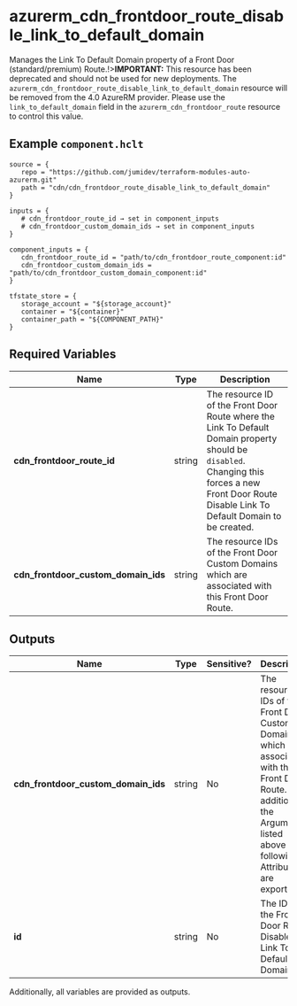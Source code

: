 # azurerm_cdn_frontdoor_route_disable_link_to_default_domain

Manages the Link To Default Domain property of a Front Door (standard/premium) Route.!>**IMPORTANT:** This resource has been deprecated and should not be used for new deployments. The `azurerm_cdn_frontdoor_route_disable_link_to_default_domain` resource will be removed from the 4.0 AzureRM provider. Please use the `link_to_default_domain` field in the `azurerm_cdn_frontdoor_route` resource to control this value.

## Example `component.hclt`

```hcl
source = {
   repo = "https://github.com/jumidev/terraform-modules-auto-azurerm.git"   
   path = "cdn/cdn_frontdoor_route_disable_link_to_default_domain"   
}

inputs = {
   # cdn_frontdoor_route_id → set in component_inputs
   # cdn_frontdoor_custom_domain_ids → set in component_inputs
}

component_inputs = {
   cdn_frontdoor_route_id = "path/to/cdn_frontdoor_route_component:id"   
   cdn_frontdoor_custom_domain_ids = "path/to/cdn_frontdoor_custom_domain_component:id"   
}

tfstate_store = {
   storage_account = "${storage_account}"   
   container = "${container}"   
   container_path = "${COMPONENT_PATH}"   
}

```

## Required Variables

| Name | Type |  Description |
| ---- | --------- |  ----------- |
| **cdn_frontdoor_route_id** | string |  The resource ID of the Front Door Route where the Link To Default Domain property should be `disabled`. Changing this forces a new Front Door Route Disable Link To Default Domain to be created. | 
| **cdn_frontdoor_custom_domain_ids** | string |  The resource IDs of the Front Door Custom Domains which are associated with this Front Door Route. | 



## Outputs

| Name | Type | Sensitive? | Description |
| ---- | ---- | --------- | --------- |
| **cdn_frontdoor_custom_domain_ids** | string | No  | The resource IDs of the Front Door Custom Domains which are associated with this Front Door Route. In addition to the Arguments listed above - the following Attributes are exported: | 
| **id** | string | No  | The ID of the Front Door Route Disable Link To Default Domain. | 

Additionally, all variables are provided as outputs.
